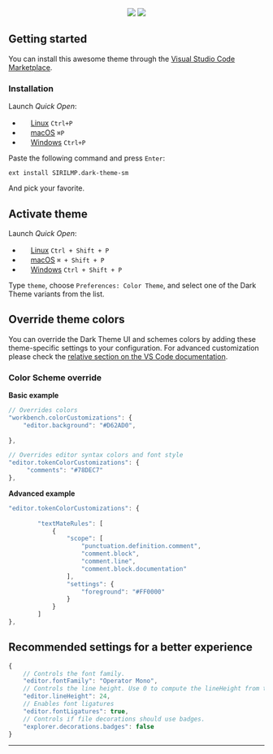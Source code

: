 
<p align="center">
<a href="https://marketplace.visualstudio.com/items?itemName=SIRILMP.dark-theme-sm#review-details"><img src="https://vsmarketplacebadge.apphb.com/rating-star/SIRILMP.dark-theme-sm.svg?style=for-the-badge&colorA=FBBD30&colorB=F2AA08"/></a> <a href="https://marketplace.visualstudio.com/items?itemName=SIRILMP.dark-theme-sm"><img src="https://vsmarketplacebadge.apphb.com/downloads-short/SIRILMP.dark-theme-sm.svg?style=for-the-badge&colorA=5DDB61&colorB=4BC74F&label=DOWNLOADS"/></a>
</p>


## Getting started

You can install this awesome theme through the [Visual Studio Code Marketplace](https://marketplace.visualstudio.com/items?itemName=SIRILMP.dark-theme-sm).

### Installation

Launch *Quick Open*:
  - <img src="https://www.kernel.org/theme/images/logos/favicon.png" width=16 height=16/> <a href="https://code.visualstudio.com/shortcuts/keyboard-shortcuts-linux.pdf">Linux</a> `Ctrl+P`
  - <img src="https://developer.apple.com/favicon.ico" width=16 height=16/> <a href="https://code.visualstudio.com/shortcuts/keyboard-shortcuts-macos.pdf">macOS</a> `⌘P`
  - <img src="https://www.microsoft.com/favicon.ico" width=16 height=16/> <a href="https://code.visualstudio.com/shortcuts/keyboard-shortcuts-windows.pdf">Windows</a> `Ctrl+P`

Paste the following command and press `Enter`:

```shell
ext install SIRILMP.dark-theme-sm
```

And pick your favorite.

## Activate theme

Launch *Quick Open*:

  - <img src="https://www.kernel.org/theme/images/logos/favicon.png" width=16 height=16/> <a href="https://code.visualstudio.com/shortcuts/keyboard-shortcuts-linux.pdf">Linux</a> `Ctrl + Shift + P`
  - <img src="https://developer.apple.com/favicon.ico" width=16 height=16/> <a href="https://code.visualstudio.com/shortcuts/keyboard-shortcuts-macos.pdf">macOS</a> `⌘ + Shift + P`
  - <img src="https://www.microsoft.com/favicon.ico" width=16 height=16/> <a href="https://code.visualstudio.com/shortcuts/keyboard-shortcuts-windows.pdf">Windows</a> `Ctrl + Shift + P`

Type `theme`, choose `Preferences: Color Theme`, and select one of the Dark Theme variants from the list.

## Override theme colors

You can override the Dark Theme UI and schemes colors by adding these theme-specific settings to your configuration. For advanced customization please check the [relative section on the VS Code documentation](https://code.visualstudio.com/docs/getstarted/themes#_customizing-a-color-theme).

### Color Scheme override

**Basic example**
```js
// Overrides colors
"workbench.colorCustomizations": {
    "editor.background": "#D62AD0",
    
},

// Overrides editor syntax colors and font style
"editor.tokenColorCustomizations": {
     "comments": "#78DEC7"
},
```

**Advanced example**

```js
"editor.tokenColorCustomizations": {
    
        "textMateRules": [
            {
                "scope": [
                    "punctuation.definition.comment",
                    "comment.block",
                    "comment.line",
                    "comment.block.documentation"
                ],
                "settings": {
                    "foreground": "#FF0000"
                }
            }
        ]
},
```

## Recommended settings for a better experience

```js
{
    // Controls the font family.
    "editor.fontFamily": "Operator Mono",
    // Controls the line height. Use 0 to compute the lineHeight from the fontSize.
    "editor.lineHeight": 24,
    // Enables font ligatures
    "editor.fontLigatures": true,
    // Controls if file decorations should use badges.
    "explorer.decorations.badges": false
}
```

---
